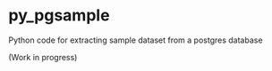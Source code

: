 # py_pgsample
Python code for extracting sample dataset from a postgres database

(Work in progress)
